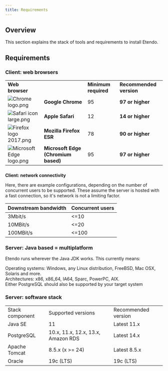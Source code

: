 ```yaml
---
title: Requirements
---
```

## Overview

This section explains the stack of tools and requirements to install Etendo.

## Requirements

### **Client: web browsers**

|     |     |     |     |
| --- | --- | --- | --- |
| **Web browser** |     | **Minimum required** | **Recommended version** |
| ![Chrome logo.png](https://lh6.googleusercontent.com/mOCl2euDZU8wO2MedNIrplZBmdiqguZm86ab6e3RVnKM4B4uX3s0UMMf0FVPIYLYeHmFy8FHPMNsJ9nOX6rXZAo76IzmQSSPrrN2DgNiD3DrJIG2j25JRJvASy7yiBGzsJBRp2Cg) | **Google Chrome** | 95  | **97 or higher** |
| ![Safari icon large.png](https://lh6.googleusercontent.com/JVloGgFusza-4BFZ30Gjra-m_4Aknv5c3Y5vJEoYZ4B4HiEV09e6bMcnSfyImo7D7TJbgPRsIIUScqqatrJBW8SoMV7HmSe3q12JLmaEp7AIYT2FSuLrjcz2mnT3fQ6NCMWg0zAu) | **Apple Safari** | 12  | **14 or higher** |
| ![Firefox logo 2017.png](https://lh5.googleusercontent.com/p3EzTz7im_NXkvyXHa5aIk29Va-vEN-96NUPsPr1BLqnWL7AA6CuewRnASM9EfEyMxRmaGmq3pNHPbAqNy2ZJL6xAuEUtM5q10QXfcadnvVJwW7-ISmAZ9xNgbOSs3XwSDsppY1P) | **Mozilla Firefox ESR** | 78  | **90 or higher** |
| ![Microsoft Edge logo.png](https://lh6.googleusercontent.com/acUA_bLGo6j1tRenMx_zSRQddDaf2N86N0iL2cT5o5Om5Gc96_YzQ0HOZ_CdZAitgs1m6M24Nbk5cbs1Et2I0MrUPB1a5sapBINQg_4Jzg8C_aoCmS3-CaKmn8BItB4O25SvFpy6) | **Microsoft Edge (Chromium based)** | 95  | **97 or higher** |

###   
  
  
  
  
  
  
  
  
  
**Client: network connectivity**

Here, there are example configurations, depending on the number of concurrent users to be supported. These assume the server is hosted with a fast connection, so it's network is not a limiting factor.

| Downstream bandwidth | Concurrent users |
| --- | --- |
| 3Mbit/s | <=10 |
| 10MBit/s | <=20 |
| 100MBit/s | <=100 |

### Server: Java based = multiplatform

Etendo runs wherever the Java JDK works. This currently means:

Operating systems: Windows, any Linux distribution, FreeBSD, Mac OSX, Solaris and more.  
Architectures: x86, x86\_64, IA64, Sparc, PowerPC, AIX.  
Either PostgreSQL should also be supported by your target system

### Server: software stack

|     |     |     |
| --- | --- | --- |
| Stack component | Supported versions | Recommended version |
| Java SE | 11  | Latest 11.x |
| PostgreSQL | 10.x, 11.x, 12.x, 13.x, Amazon RDS | Latest 14.x |
| Apache Tomcat | 8.5.x (x >= 24) | Latest 8.5.x |
| Oracle | 19c (LTS) | 19c (LTS) |